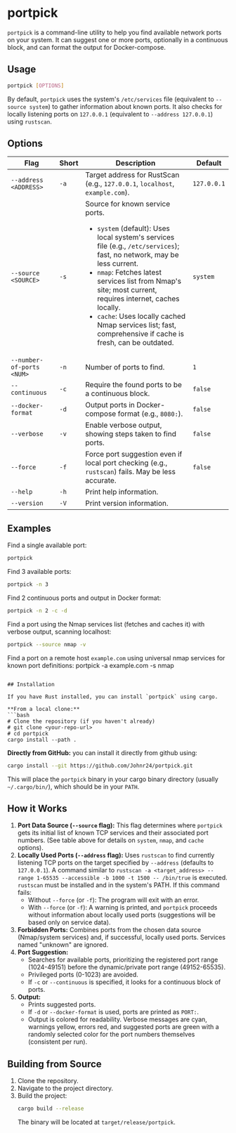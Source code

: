 # portpick
`portpick` is a command-line utility to help you find available network ports on your system. It can suggest one or more ports, optionally in a continuous block, and can format the output for Docker-compose.
## Usage

```bash
portpick [OPTIONS]
```

By default, `portpick` uses the system's `/etc/services` file (equivalent to `--source system`) to gather information about known ports. It also checks for locally listening ports on `127.0.0.1` (equivalent to `--address 127.0.0.1`) using `rustscan`.

## Options

| Flag                      | Short | Description                                                                                     | Default    |
|---------------------------|-------|-------------------------------------------------------------------------------------------------|------------|
| `--address <ADDRESS>`     | `-a`  | Target address for RustScan (e.g., `127.0.0.1`, `localhost`, `example.com`).                    | `127.0.0.1`|
| `--source <SOURCE>`       | `-s`  | Source for known service ports.<ul><li>`system` (default): Uses local system's services file (e.g., `/etc/services`); fast, no network, may be less current.</li><li>`nmap`: Fetches latest services list from Nmap's site; most current, requires internet, caches locally.</li><li>`cache`: Uses locally cached Nmap services list; fast, comprehensive if cache is fresh, can be outdated.</li></ul> | `system`   |
| `--number-of-ports <NUM>` | `-n`  | Number of ports to find.                                                                        | `1`        |
| `--continuous`            | `-c`  | Require the found ports to be a continuous block.                                               | `false`    |
| `--docker-format`         | `-d`  | Output ports in Docker-compose format (e.g., `8080:`).                                          | `false`    |
| `--verbose`               | `-v`  | Enable verbose output, showing steps taken to find ports.                                       | `false`    |
| `--force`                 | `-f`  | Force port suggestion even if local port checking (e.g., `rustscan`) fails. May be less accurate. | `false`    |
| `--help`                  | `-h`  | Print help information.                                                                         |            |
| `--version`               | `-V`  | Print version information.                                                                      |            |

## Examples

Find a single available port:
```bash
portpick
```

Find 3 available ports:
```bash
portpick -n 3
```

Find 2 continuous ports and output in Docker format:
```bash
portpick -n 2 -c -d
```

Find a port using the Nmap services list (fetches and caches it) with verbose output, scanning localhost:
```bash
portpick --source nmap -v
```

Find a port on a remote host `example.com` using universal nmap services for known port definitions:
portpick -a example.com -s nmap
```

## Installation

If you have Rust installed, you can install `portpick` using cargo.

**From a local clone:**
```bash
# Clone the repository (if you haven't already)
# git clone <your-repo-url>
# cd portpick
cargo install --path .
```

**Directly from GitHub:**
 you can install it directly from github using:
```bash
cargo install --git https://github.com/Johnr24/portpick.git
```

This will place the `portpick` binary in your cargo binary directory (usually `~/.cargo/bin/`), which should be in your `PATH`.

## How it Works

1.  **Port Data Source (`--source` flag):** This flag determines where `portpick` gets its initial list of known TCP services and their associated port numbers. (See table above for details on `system`, `nmap`, and `cache` options).
2.  **Locally Used Ports (`--address` flag):** Uses `rustscan` to find currently listening TCP ports on the target specified by `--address` (defaults to `127.0.0.1`). A command similar to `rustscan -a <target_address> --range 1-65535 --accessible -b 1000 -t 1500 -- /bin/true` is executed. `rustscan` must be installed and in the system's PATH. If this command fails:
    *   Without `--force` (or `-f`): The program will exit with an error.
    *   With `--force` (or `-f`): A warning is printed, and `portpick` proceeds without information about locally used ports (suggestions will be based only on service data).
3.  **Forbidden Ports:** Combines ports from the chosen data source (Nmap/system services) and, if successful, locally used ports. Services named "unknown" are ignored.
4.  **Port Suggestion:**
    *   Searches for available ports, prioritizing the registered port range (1024-49151) before the dynamic/private port range (49152-65535).
    *   Privileged ports (0-1023) are avoided.
    *   If `-c` or `--continuous` is specified, it looks for a continuous block of ports.
5.  **Output:**
    *   Prints suggested ports.
    *   If `-d` or `--docker-format` is used, ports are printed as `PORT:`.
    *   Output is colored for readability. Verbose messages are cyan, warnings yellow, errors red, and suggested ports are green with a randomly selected color for the port numbers themselves (consistent per run).

## Building from Source

1.  Clone the repository.
2.  Navigate to the project directory.
3.  Build the project:
    ```bash
    cargo build --release
    ```
    The binary will be located at `target/release/portpick`.
    ```
